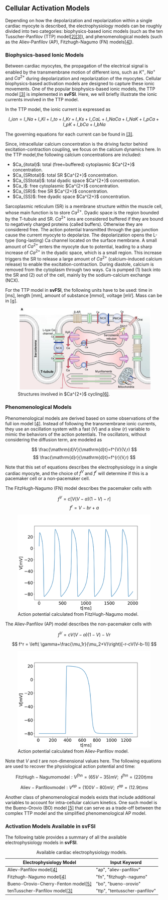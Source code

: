 ## Cellular Activation Models

Depending on how the depolarization and repolarization within a single cardiac myocyte is described, the electrophysiology models can be roughly divided into two categories: biophysics-based ionic models (such as the ten Tusscher-Panfilov (TTP) model<a href="#ref-2">[2]</a><a href="#ref-3">[3]</a>), and phenomenological models (such as the Aliev-Panfilov (AP), Fitzhugh-Nagumo (FN) models<a href="#ref-4">[4]</a>).

### Biophysics-based Ionic Models

Between cardiac myocytes, the propagation of the electrical signal is enabled by the transmembrane motion of different ions, such as $K^+$, $Na^+$ and $Ca^{2+}$ during depolarization and repolarization of the myocytes. Cellular biophysics-based activation models are designed to capture these ionic movements. One of the popular biophysics-based ionic models, the TTP model <a href="#ref-3">[3]</a> is implemented in <strong>svFSI</strong>. Here, we will briefly illustrate the ionic currents involved in the TTP model.

In the TTP model, the ionic current is expressed as

$$ I\_{ion} = I\_{Na} + I\_{Kl} + I\_{to} + I\_{Kr} + I\_{Ks} + I\_{CaL} + I\_{NaCa} + I\_{NaK} + I\_{pCa} + I\_{pK} + I\_{bCa} + I\_{bNa} $$

The governing equations for each current can be found in <a href="#ref-3">[3]</a>.

Since, intracellular calcium concentration is the driving factor behind excitation-contraction coupling, we focus on the calcium dynamics here. In the TTP model,the following calcium concentrations are included:

<ul>
  <li> $Ca_{itotal}$: total (free+buffered) cytoplasmic $Ca^{2+}$ concentration.</li>
  <li> $Ca_{SRtotal}$: total SR $Ca^{2+}$ concentration.</li>
  <li> $Ca_{SStotal}$: total dyadic space $Ca^{2+}$ concentration.</li>
  <li> $Ca_i$: free cytoplasmic $Ca^{2+}$ concentration.</li>
  <li> $Ca_{SR}$: free SR $Ca^{2+}$ concentration.</li>
  <li> $Ca_{SS}$: free dyadic space $Ca^{2+}$ concentration.</li>
</ul>

Sarcoplasmic reticulum (SR) is a membrane structure within the muscle cell, whose main function is to store $Ca^{2+}$. Dyadic space is the region bounded by the T-tubule and SR. $Ca^{2+}$ ions are considered buffered if they are bound to negatively charged proteins (called buffers). Otherwise they are considered free. The action potential transmitted through the gap junction cause the current myocyte to depolarize. The depolarization opens the L-type (long-lasting) Ca channel located on the surface membrane. A small amount of $Ca^{2+}$ enters the myocyte due to potential, leading to a sharp increase of $Ca^{2+}$ in the dyadic space, which is a small region. This increase triggers the SR to release a large amount of $Ca^{2+}$ (calcium-induced calcium release) to enable the excitation-contraction. During diastole, calcium is removed from the cytoplasm through two ways. Ca is pumped (1) back into the SR and (2) out of the cell, mainly by the sodium-calcium exchange (NCX).

For the TTP model in <strong>svFSI</strong>, the following units have to be used: time in [ms], length [mm], amount of substance [mmol], voltage [mV]. Mass can be in [g].

<figure>
  <img class="svImg svImgMd" src="/documentation/simcardio/electrophysiology/images/Calcium.png">
  <figcaption class="svCaption" >Structures involved in $Ca^{2+}$ cycling<a href="#ref-6">[6]</a>.</figcaption>
</figure>

### Phenomenological Models

Phenomenological models are derived based on some observations of the full ion model <a href="#ref-4">[4]</a>. Instead of following the transmembrane ionic currents, they use an oscillation system with a fast ($V$) and a slow ($r$) variable to mimic the behaviors of the action potentials. The oscillators, without considering the diffusion term, are modeled as

$$ \frac{\mathrm{d}V}{\mathrm{d}t}=f^{V}(V,r) $$
$$ \frac{\mathrm{d}r}{\mathrm{d}t}=f^{r}(V,r) $$

Note that this set of equations describes the electrophysiology in a single cardiac myocyte, and the choice of $f^V$ and $f^r$ will determine if this is a pacemaker cell or a non-pacemaker cell.

The FitzHugh-Nagumo (FN) model describes the pacemaker cells with

$$ f^V = c[V(V-\alpha)(1-V)-r] $$
$$ f^r = V-br+a $$

<figure>
  <img class="svImg svImgMd" src="/documentation/simcardio/electrophysiology/images/FN_model.png">
  <figcaption class="svCaption" >Action potential calculated from FitzHugh-Nagumo model.</figcaption>
</figure>

The Aliev-Panfilov (AP) model describes the non-pacemaker cells with

$$ f^V = cV(V-\alpha)(1-V)-Vr $$

$$ f^r = \left( \gamma+\frac{\mu_1r}{\mu_2+V}\right)[-r-cV(V-b-1)] $$

<figure>
  <img class="svImg svImgMd" src="/documentation/simcardio/electrophysiology/images/AP_model.png">
  <figcaption class="svCaption" >Action potential calculated from Aliev-Panfilov model.</figcaption>
</figure>

Note that $V$ and $t$ are non-dimensional values here. The following equations are used to recover the physiological action potential and time:

$$ \mathrm{FitzHugh-Nagumo model}: V^{fhn}=(65V-35)mV; ~~ t^{fhn} = (220t) ms $$

$$ \mathrm{Aliev-Panfilov model}: V^{ap}=(100V-80)mV; ~~ t^{ap} = (12.9t) ms $$

Another class of phenomenological models exists that include additional variables to account for intra-cellular calcium kinetics. One such model is the Bueno-Orovio (BO) model <a href="#ref-5">[5]</a> that can serve as a trade-off between the complex TTP model and the simplified phenomenological AP model.

### Activation Models Available in svFSI

The following table provides a summary of all the available electrophysiology models in <strong>svFSI</strong>.

  <table class="table table-bordered">
    <caption>Available cardiac electrophysiology models.</caption>
    <thead>
    <tr>
      <th>Electrophysiology Model</th>
      <th>Input Keyword</th>
    </tr>
    </thead>
    <tr>
      <td>Aliev-Panfilov model<a href="#ref-4">[4]</td>
      <td>"ap", "aliev-panfilov"</td>
    </tr>
    <tr>
      <td>Fitzhugh-Nagumo model<a href="#ref-4">[4]</a></td>
      <td>"fn", "fitzhugh-nagumo"</td>
    </tr>
    <tr>
      <td>Bueno-Orovio-Cherry-Fenton model<a href="#ref-5">[5]</a></td>
      <td>"bo", "bueno-orovio"</td>
    </tr>
    <tr>
      <td>tenTusscher-Panfilov model<a href="#ref-3">[3]</a></td>
      <td>"ttp", "tentusscher-panfilov"</td>
    </tr>
  </table>
